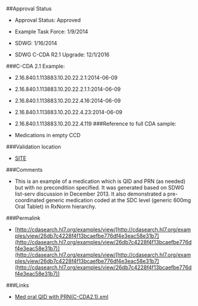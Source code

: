 ##Approval Status 

* Approval Status: Approved
* Example Task Force: 1/9/2014
* SDWG: 1/16/2014

* SDWG C-CDA R2.1 Upgrade: 12/1/2016    

###C-CDA 2.1 Example: 


* 2.16.840.1.113883.10.20.22.2.1:2014-06-09

* 2.16.840.1.113883.10.20.22.2.1.1:2014-06-09

* 2.16.840.1.113883.10.20.22.4.16:2014-06-09

* 2.16.840.1.113883.10.20.22.4.23:2014-06-09
* 2.16.840.1.113883.10.20.22.4.119
###Reference to full CDA sample:
* Medications in empty CCD


###Validation location

* [SITE](https://sitenv.org/c-cda-validator)


###Comments

* This is an example of a medication which is QID and PRN (as needed) but with no precondition specified. It was generated based on SDWG list-serv discussion in December 2013. It also demonstrated a pre-coordinated generic medication coded at the SDC level (generic 600mg Oral Tablet) in RxNorm hierarchy.


###Permalink 

* [http://cdasearch.hl7.org/examples/view/[http://cdasearch.hl7.org/examples/view/26db7c4228f4f13bcaefbe776df4e3eac58e31b7](http://cdasearch.hl7.org/examples/view/26db7c4228f4f13bcaefbe776df4e3eac58e31b7)](http://cdasearch.hl7.org/examples/view/[http://cdasearch.hl7.org/examples/view/26db7c4228f4f13bcaefbe776df4e3eac58e31b7](http://cdasearch.hl7.org/examples/view/26db7c4228f4f13bcaefbe776df4e3eac58e31b7))

###Links 

* [Med oral QID with PRN(C-CDA2.1).xml](https://github.com/HL7/C-CDA-Examples/tree/master/Medications/Med%20oral%20QID%20with%20PRN/Med%20oral%20QID%20with%20PRN%28C-CDA2.1%29.xml)
